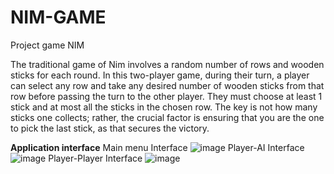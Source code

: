 # NIM-GAME
Project game NIM

The traditional game of Nim involves a random number of rows and wooden sticks for each round. In this two-player game, during their turn, a player can select any row and take any desired number of wooden sticks from that row before passing the turn to the other player. They must choose at least 1 stick and at most all the sticks in the chosen row. The key is not how many sticks one collects; rather, the crucial factor is ensuring that you are the one to pick the last stick, as that secures the victory.

**Application interface**
Main menu Interface
![image](https://github.com/KimTai1205/NIM-GAME/assets/124069234/8ac20959-7b26-4b99-8038-5b2e6c7c686d)
Player-AI Interface
![image](https://github.com/KimTai1205/NIM-GAME/assets/124069234/01ad568c-0c70-4545-bfed-d3553c313cf9)
Player-Player Interface
![image](https://github.com/KimTai1205/NIM-GAME/assets/124069234/c736bcf3-2f19-4f80-87ad-65f34c78f284)

